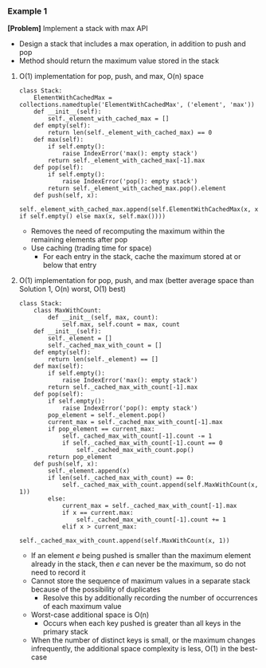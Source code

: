 ### Example 1
**[Problem]** Implement a stack with max API
- Design a stack that includes a max operation, in addition to push and pop
- Method should return the maximum value stored in the stack

1. O(1) implementation for pop, push, and max, O(n) space
    ```
    class Stack:
        ElementWithCachedMax = collections.namedtuple('ElementWithCachedMax', ('element', 'max'))
        def __init__(self):
            self._element_with_cached_max = []
        def empty(self):
            return len(self._element_with_cached_max) == 0
        def max(self):
            if self.empty():
                raise IndexError('max(): empty stack')
            return self._element_with_cached_max[-1].max
        def pop(self):
            if self.empty():
                raise IndexError('pop(): empty stack')
            return self._element_with_cached_max.pop().element
        def push(self, x):
            self._element_with_cached_max.append(self.ElementWithCachedMax(x, x if self.empty() else max(x, self.max())))
    ```
    - Removes the need of recomputing the maximum within the remaining elements after pop
    - Use caching (trading time for space)
        + For each entry in the stack, cache the maximum stored at or below that entry

2. O(1) implementation for pop, push, and max (better average space than Solution 1, O(n) worst, O(1) best)
    ```
    class Stack:
        class MaxWithCount:
            def __init__(self, max, count):
                self.max, self.count = max, count
        def __init__(self):
            self._element = []
            self._cached_max_with_count = []
        def empty(self):
            return len(self._element) == []
        def max(self):
            if self.empty():
                raise IndexError('max(): empty stack')
            return self._cached_max_with_count[-1].max
        def pop(self):
            if self.empty():
                raise IndexError('pop(): empty stack')
            pop_element = self._element.pop()
            current_max = self._cached_max_with_count[-1].max
            if pop_element == current_max:
                self._cached_max_with_count[-1].count -= 1
                if self._cached_max_with_count[-1].count == 0
                    self._cached_max_with_count.pop()
            return pop_element
        def push(self, x):
            self._element.append(x)
            if len(self._cached_max_with_count) == 0:
                self._cached_max_with_count.append(self.MaxWithCount(x, 1))
            else:
                current_max = self._cached_max_with_count[-1].max
                if x == current.max:
                    self._cached_max_with_count[-1].count += 1
                elif x > current_max:
                    self._cached_max_with_count.append(self.MaxWithCount(x, 1))
    ```
    - If an element *e* being pushed is smaller than the maximum element already in the stack, then *e* can never be the maximum, so do not need to record it
    - Cannot store the sequence of maximum values in a separate stack because of the possibility of duplicates
        + Resolve this by additionally recording the number of occurrences of each maximum value
    - Worst-case additional space is O(n)
        + Occurs when each key pushed is greater than all keys in the primary stack
    - When the number of distinct keys is small, or the maximum changes infrequently, the additional space complexity is less, O(1) in the best-case
        
